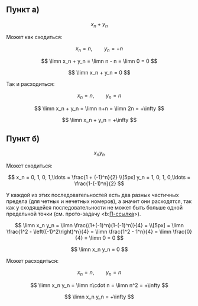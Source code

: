 ## Пункт а)

$$ x_n + y_n $$

Может как сходиться:

$$ x_n = n, \qquad y_n = -n $$

$$ \limn x_n + y_n = \limn n - n = \limn 0 = 0 $$

$$ \limn x_n + y_n = 0 $$

Так и расходиться:

$$ x_n = n, \qquad y_n = n $$

$$ \limn x_n + y_n = \limn n+n = \limn 2n = +\infty $$

$$ \limn x_n + y_n = +\infty $$

## Пункт б)

$$ x_n y_n $$

Может сходиться:

$$
    x_n = 0, 1, 0, 1,\ldots = \frac{1 + (-1)^n}{2}
    \\[5px]
    y_n = 1, 0, 1, 0,\ldots = \frac{1-(-1)^n}{2}
$$

У каждой из этих последовательностей есть два разных частичных предела (для четных и нечетных номеров), а значит они расходятся, так как у сходящейся последовательности не может быть больше одной предельной точки (см. прото-задачу <b:[П-ссылка](advanced/proto/sequence-lim/limit-point)>).

$$
    \limn x_n y_n = \limn \frac{(1+(-1)^n)(1-(-1)^n)}{4} =
    \\[5px]
    = \limn \frac{1^2 - \left((-1)^2\right)^n}{4} = \limn \frac{1^2 - 1^n}{4} = \limn \frac{0}{4} = \limn 0 = 0
$$

$$ \limn x_n y_n = 0 $$

Может расходиться:

$$ x_n = n, \qquad y_n = n $$

$$ \limn x_n y_n = \limn n\cdot n = \limn n^2 = +\infty $$

$$ \limn x_n y_n = +\infty $$